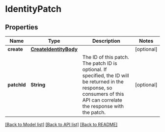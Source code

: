 # IdentityPatch

## Properties
Name | Type | Description | Notes
------------ | ------------- | ------------- | -------------
**create** | [**CreateIdentityBody**](CreateIdentityBody.md) |  | [optional] 
**patchId** | **String** | The ID of this patch.  The patch ID is optional. If specified, the ID will be returned in the response, so consumers of this API can correlate the response with the patch. | [optional] 

[[Back to Model list]](../README.md#documentation-for-models) [[Back to API list]](../README.md#documentation-for-api-endpoints) [[Back to README]](../README.md)


